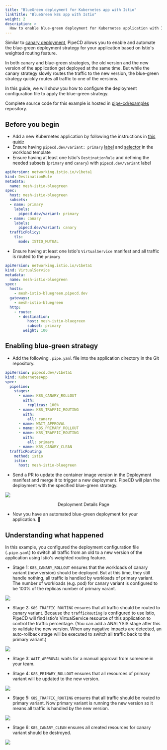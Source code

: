 ```yaml
---
title: "BlueGreen deployment for Kubernetes app with Istio"
linkTitle: "BlueGreen k8s app with Istio"
weight: 2
description: >
  How to enable blue-green deployment for Kubernetes application with Istio.
---
```


Similar to [canary deployment](/docs/user-guide/examples/k8s-app-canary-with-istio/), PipeCD allows you to enable and automate the blue-green deployment strategy for your application based on Istio's weighted routing feature.

In both canary and blue-green strategies, the old version and the new version of the application get deployed at the same time.
But while the canary strategy slowly routes the traffic to the new version, the blue-green strategy quickly routes all traffic to one of the versions.

In this guide, we will show you how to configure the deployment configuration file to apply the blue-green strategy.

Complete source code for this example is hosted in [pipe-cd/examples](https://github.com/pipe-cd/examples/tree/master/kubernetes/mesh-istio-bluegreen) repository.

## Before you begin

- Add a new Kubernetes application by following the instructions in [this guide](/docs/user-guide/adding-an-application/)
- Ensure having `pipecd.dev/variant: primary` [label](https://github.com/pipe-cd/examples/blob/master/kubernetes/mesh-istio-bluegreen/deployment.yaml#L17) and [selector](https://github.com/pipe-cd/examples/blob/master/kubernetes/mesh-istio-bluegreen/deployment.yaml#L12) in the workload template
- Ensure having at least one Istio's `DestinationRule` and defining the needed subsets (`primary` and `canary`) with `pipecd.dev/variant` label

``` yaml
apiVersion: networking.istio.io/v1beta1
kind: DestinationRule
metadata:
  name: mesh-istio-bluegreen
spec:
  host: mesh-istio-bluegreen
  subsets:
  - name: primary
    labels:
      pipecd.dev/variant: primary
  - name: canary
    labels:
      pipecd.dev/variant: canary
  trafficPolicy:
    tls:
      mode: ISTIO_MUTUAL
```

- Ensure having at least one Istio's `VirtualService` manifest and all traffic is routed to the `primary`

``` yaml
apiVersion: networking.istio.io/v1beta1
kind: VirtualService
metadata:
  name: mesh-istio-bluegreen
spec:
  hosts:
    - mesh-istio-bluegreen.pipecd.dev
  gateways:
    - mesh-istio-bluegreen
  http:
    - route:
      - destination:
          host: mesh-istio-bluegreen
          subset: primary
        weight: 100
```

## Enabling blue-green strategy

- Add the following `.pipe.yaml` file into the application directory in the Git repository.

``` yaml
apiVersion: pipecd.dev/v1beta1
kind: KubernetesApp
spec:
  pipeline:
    stages:
      - name: K8S_CANARY_ROLLOUT
        with:
          replicas: 100%
      - name: K8S_TRAFFIC_ROUTING
        with:
          all: canary
      - name: WAIT_APPROVAL
      - name: K8S_PRIMARY_ROLLOUT
      - name: K8S_TRAFFIC_ROUTING
        with:
          all: primary
      - name: K8S_CANARY_CLEAN
  trafficRouting:
    method: istio
    istio:
      host: mesh-istio-bluegreen
```

- Send a PR to update the container image version in the Deployment manifest and merge it to trigger a new deployment. PipeCD will plan the deployment with the specified blue-green strategy.

![](/images/example-bluegreen-kubernetes-istio.png)
<p style="text-align: center;">
Deployment Details Page
</p>

- Now you have an automated blue-green deployment for your application. 🎉

## Understanding what happened

In this example, you configured the deployment configuration file (`.pipe.yaml`) to switch all traffic from an old to a new version of the application using Istio's weighted routing feature.

- Stage 1: `K8S_CANARY_ROLLOUT` ensures that the workloads of canary variant (new version) should be deployed. But at this time, they still handle nothing, all traffic is handled by workloads of primary variant.
The number of workloads (e.g. pod) for canary variant is configured to be 100% of the replicas number of primary varant.

![](/images/example-bluegreen-kubernetes-istio-stage-1.png)

- Stage 2: `K8S_TRAFFIC_ROUTING` ensures that all traffic should be routed to canary variant. Because the `trafficRouting` is configured to use Istio, PipeCD will find Istio's VirtualService resource of this application to control the traffic percentage.
(You can add a ANALYSIS stage after this to validate the new version. When any nagative impacts are detected, an auto-rollback stage will be executed to switch all traffic back to the primary variant.)

![](/images/example-bluegreen-kubernetes-istio-stage-2.png)

- Stage 3: `WAIT_APPROVAL` waits for a manual approval from someone in your team.

- Stage 4: `K8S_PRIMARY_ROLLOUT` ensures that all resources of primary variant will be updated to the new version.

![](/images/example-bluegreen-kubernetes-istio-stage-4.png)

- Stage 5: `K8S_TRAFFIC_ROUTING` ensures that all traffic should be routed to primary variant. Now primary variant is running the new version so it means all traffic is handled by the new version.

![](/images/example-bluegreen-kubernetes-istio-stage-5.png)

- Stage 6: `K8S_CANARY_CLEAN` ensures all created resources for canary variant should be destroyed.

![](/images/example-bluegreen-kubernetes-istio-stage-6.png)
